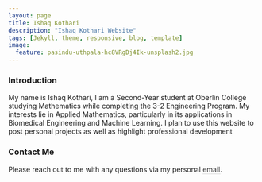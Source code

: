 ```yaml
---
layout: page
title: Ishaq Kothari
description: "Ishaq Kothari Website"
tags: [Jekyll, theme, responsive, blog, template]
image:
  feature: pasindu-uthpala-hc8VRgDj4Ik-unsplash2.jpg
---
```



<div class="bod">
<h3 class="small_title">Introduction</h3>

<p class="paragraph">My name is Ishaq Kothari, I am a Second-Year student at Oberlin College studying Mathematics while completing the 3-2 Engineering Program. My interests lie in Applied Mathematics, particularly in its applications in Biomedical Engineering and Machine Learning. I plan to use this website to post personal projects as well as highlight professional development</p>

<h3 class="small_title">Contact Me</h3>

<p class="paragraph">
Please reach out to me with any questions via my personal <a style="color: #343434; text-decoration: none; border-bottom: 1px dotted #b3b3b3;" href="mailto:ikothari@oberlin.edu">email</a>.
</p>
<br />

